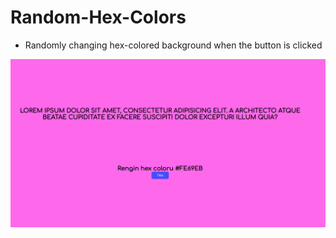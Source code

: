 # Random-Hex-Colors

- Randomly changing hex-colored background when the button is clicked 

![preview img](/hex-color.png)
